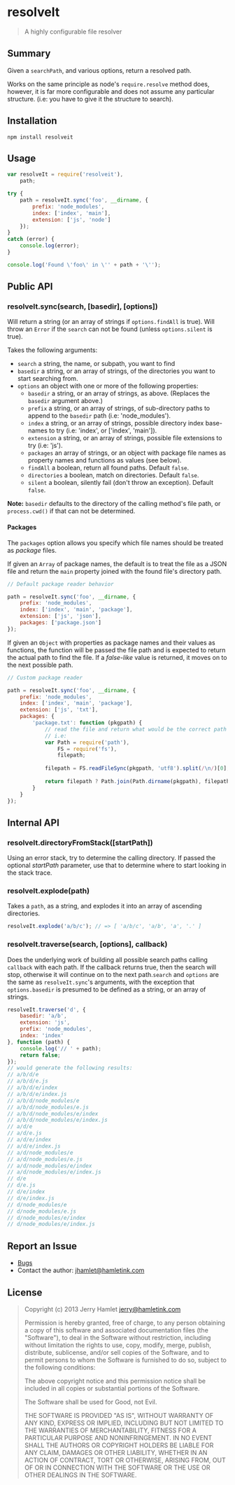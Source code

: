 resolveIt
=========

> A highly configurable file resolver

Summary
-------

Given a `searchPath`, and various options, return a resolved path.

Works on the same principle as node's `require.resolve` method does, however, it is
far more configurable and does not assume any particular structure. (i.e: you have to
give it the structure to search).


Installation
------------

~~~
npm install resolveit
~~~

Usage
-----

~~~js
var resolveIt = require('resolveit'),
    path;

try {
    path = resolveIt.sync('foo', __dirname, {
        prefix: 'node_modules',
        index: ['index', 'main'],
        extension: ['js', 'node']
    });
}
catch (error) {
    console.log(error);
}

console.log('Found \'foo\' in \'' + path + '\'');
~~~


Public API
----------

### resolveIt.sync(search, [basedir], [options]) ###

Will return a string (or an array of strings if `options.findAll` is true). Will
throw an `Error` if the `search` can not be found (unless `options.silent` is true).

Takes the following arguments:

* `search` a string, the name, or subpath, you want to find
* `basedir` a string, or an array of strings, of the directories you want to start
  searching from.
* `options` an object with one or more of the following properties:
    * `basedir` a string, or an array of strings, as above. (Replaces the `basedir`
      argument above.)
    * `prefix` a string, or an array of strings, of sub-directory paths to append to
      the `basedir` path (i.e: 'node_modules').
    * `index` a string, or an array of strings, possible directory index base-names
      to try (i.e: 'index', or ['index', 'main']).
    * `extension` a string, or an array of strings, possible file extensions to try
      (i.e: 'js').
    * `packages` an array of strings, or an object with package file names as
      property names and functions as values (see below).
    * `findAll` a boolean, return all found paths. Default `false`.
    * `directories` a boolean, match on directories. Default `false`.
    * `silent` a boolean, silently fail (don't throw an exception). Default `false`.

**Note:** `basedir` defaults to the directory of the calling method's file path, or
`process.cwd()` if that can not be determined.

#### Packages ####

The `packages` option allows you specify which file names should be treated as
*package* files.

If given an `Array` of package names, the default is to treat the file as a JSON file
and return the `main` property joined with the found file's directory path.

~~~js
// Default package reader behavior

path = resolveIt.sync('foo', __dirname, {
    prefix: 'node_modules',
    index: ['index', 'main', 'package'],
    extension: ['js', 'json'],
    packages: ['package.json']
});
~~~

If given an `Object` with properties as package names and their values as functions,
the function will be passed the file path and is expected to return the actual path
to find the file. If a *false-like* value is returned, it moves on to the next
possible path.

~~~js
// Custom package reader

path = resolveIt.sync('foo', __dirname, {
    prefix: 'node_modules',
    index: ['index', 'main', 'package'],
    extension: ['js', 'txt'],
    packages: {
        'package.txt': function (pkgpath) {
            // read the file and return what would be the correct path
            // i.e:
            var Path = require('path'),
                FS = require('fs'),
                filepath;
            
            filepath = FS.readFileSync(pkgpath, 'utf8').split(/\n/)[0];
            
            return filepath ? Path.join(Path.dirname(pkgpath), filepath) : false;
        }
    }
});
~~~

Internal API
------------

### resolveIt.directoryFromStack([startPath]) ###

Using an error stack, try to determine the calling directory.  If passed the optional
*startPath* parameter, use that to determine where to start looking in the stack
trace.


### resolveIt.explode(path) ###

Takes a `path`, as a string, and explodes it into an array of ascending directories.

~~~js
resolveIt.explode('a/b/c'); // => [ 'a/b/c', 'a/b', 'a', '.' ]
~~~

### resolveIt.traverse(search, [options], callback) ###

Does the underlying work of building all possible search paths calling `callback`
with each path.  If the callback returns true, then the search will stop, otherwise
it will continue on to the next path.`search` and `options` are the same as
`resolveIt.sync`'s arguments, with the exception that `options.basedir` is
presumed to be defined as a string, or an array of strings.
~~~js
resolveIt.traverse('d', { 
    basedir: 'a/b',
    extension: 'js',
    prefix: 'node_modules',
    index: 'index'
}, function (path) {
    console.log('// ' + path);
    return false;
});
// would generate the following results:
// a/b/d/e
// a/b/d/e.js
// a/b/d/e/index
// a/b/d/e/index.js
// a/b/d/node_modules/e
// a/b/d/node_modules/e.js
// a/b/d/node_modules/e/index
// a/b/d/node_modules/e/index.js
// a/d/e
// a/d/e.js
// a/d/e/index
// a/d/e/index.js
// a/d/node_modules/e
// a/d/node_modules/e.js
// a/d/node_modules/e/index
// a/d/node_modules/e/index.js
// d/e
// d/e.js
// d/e/index
// d/e/index.js
// d/node_modules/e
// d/node_modules/e.js
// d/node_modules/e/index
// d/node_modules/e/index.js
~~~


Report an Issue
---------------

* [Bugs](http://github.com/jhamlet/node-resolveit/issues)
* Contact the author: <jhamlet@hamletink.com>


License
-------

> Copyright (c) 2013 Jerry Hamlet <jerry@hamletink.com>
> 
> Permission is hereby granted, free of charge, to any person
> obtaining a copy of this software and associated documentation
> files (the "Software"), to deal in the Software without
> restriction, including without limitation the rights to use,
> copy, modify, merge, publish, distribute, sublicense, and/or sell
> copies of the Software, and to permit persons to whom the
> Software is furnished to do so, subject to the following
> conditions:
> 
> The above copyright notice and this permission notice shall be
> included in all copies or substantial portions of the Software.
> 
> The Software shall be used for Good, not Evil.
> 
> THE SOFTWARE IS PROVIDED "AS IS", WITHOUT WARRANTY OF ANY KIND,
> EXPRESS OR IMPLIED, INCLUDING BUT NOT LIMITED TO THE WARRANTIES
> OF MERCHANTABILITY, FITNESS FOR A PARTICULAR PURPOSE AND
> NONINFRINGEMENT. IN NO EVENT SHALL THE AUTHORS OR COPYRIGHT
> HOLDERS BE LIABLE FOR ANY CLAIM, DAMAGES OR OTHER LIABILITY,
> WHETHER IN AN ACTION OF CONTRACT, TORT OR OTHERWISE, ARISING
> FROM, OUT OF OR IN CONNECTION WITH THE SOFTWARE OR THE USE OR
> OTHER DEALINGS IN THE SOFTWARE.
